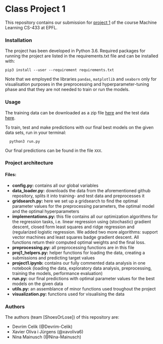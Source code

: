 # Class Project 1

This repository contains our submission for [project 1](https://github.com/epfml/ML_course/blob/master/projects/project1/project1_description.pdf) of the course Machine Learning CS-433 at EPFL.


### Installation
The project has been developed in Python 3.6. Required packages for running the project are listed in the requirements.txt file and can be installed with:

```
pip3 install --user --requirement requirements.txt
```

Note that we employed the libraries `pandas`, `matplotlib` and `seaborn` only for visualisation purposes in the preprocessing and hyperparameter-tuning phase and that they are not needed to train or run the models.

### Usage

The training data can be downloaded as a zip file [here](https://github.com/epfml/ML_course/blob/master/projects/project1/data/train.csv.zip?raw=true=)
and the test data [here](https://github.com/epfml/ML_course/blob/master/projects/project1/data/test.csv.zip?raw=true).

To train, test and make predictions with our final best models on the given data sets, run in your terminal:
```
  python3 run.py
``` 

Our final predictions can be found in the file `XXX`.

### Project architecture

#### Files:

- **config.py:** contains all our global variables
- **data_loader.py:** downloads the data from the aforementioned github repository, splits it into training- and test data and preprocesses it
- **gridsearch.py:** here we set up a gridsearch to find the optimal parameter values for the preprocessing parameters, the optimal model and the optimal hyperparameters
- **implementations.py:** this file contains all our optimization algorithms for the regression tasks, i.e. linear regression using (stochastic) gradient descent, closed form least squares and ridge regression and (regularized logistic regression. We added two more algorithms: support vector machines and least squares badge gradient descent. All functions return their computed optimal weights and the final loss.
- **preprocessing.py:** all preprocessing functions are in this file
- **proj1_helpers.py:** helper functions for loading the data, creating a submissions and predicting target values
- **project1.ipynb:** contains our fully commented data analysis in one notebook (loading the data, exploratory data analysis, preprocessing, training the models, performance evaluation)
- **run.py:** our final predictions with optimal parameter values for the best models on the given data
- **utils.py:** an assemblance of minor functions used troughout the project
- **visualization.py:** functions used for visualising the data


### Authors

The authors (team \[ShoesOrLose]) of this repository are:
- Devrim Celik (@Devrim-Celik)
- Xavier Oliva i Jürgens (@xavoliva6)
- Nina Mainusch (@Nina-Mainusch)

